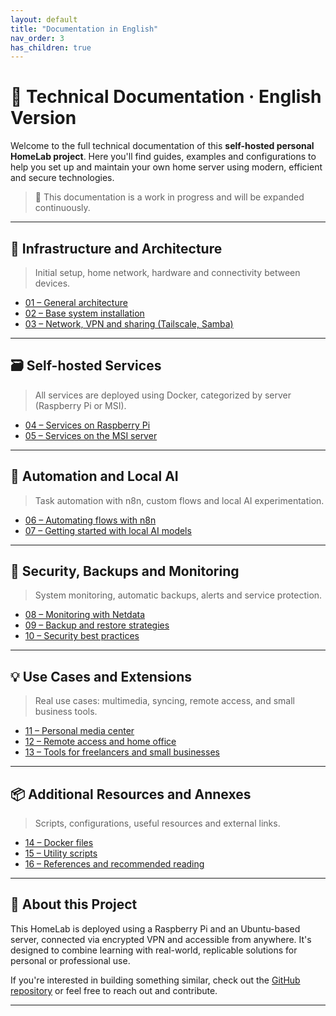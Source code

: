 ```yaml
---
layout: default
title: "Documentation in English"
nav_order: 3
has_children: true
---
```


# 📘 Technical Documentation · English Version

Welcome to the full technical documentation of this **self-hosted personal HomeLab project**. Here you'll find guides, examples and configurations to help you set up and maintain your own home server using modern, efficient and secure technologies.

> 🚧 This documentation is a work in progress and will be expanded continuously.

---

## 🧱 Infrastructure and Architecture

> Initial setup, home network, hardware and connectivity between devices.

- [01 – General architecture](infrastructure/01-general-architecture.md)
- [02 – Base system installation](infrastructure/02-system-installation.md)
- [03 – Network, VPN and sharing (Tailscale, Samba)](infrastructure/03-network-connectivity.md)

---

## 🗃️ Self-hosted Services

> All services are deployed using Docker, categorized by server (Raspberry Pi or MSI).

- [04 – Services on Raspberry Pi](services/04-raspberry-services.md)
- [05 – Services on the MSI server](services/05-msi-services.md)

---

## 🤖 Automation and Local AI

> Task automation with n8n, custom flows and local AI experimentation.

- [06 – Automating flows with n8n](automation/06-n8n.md)
- [07 – Getting started with local AI models](automation/07-local-ai.md)

---

## 🔐 Security, Backups and Monitoring

> System monitoring, automatic backups, alerts and service protection.

- [08 – Monitoring with Netdata](security/08-monitoring.md)
- [09 – Backup and restore strategies](security/09-backups.md)
- [10 – Security best practices](security/10-security.md)

---

## 💡 Use Cases and Extensions

> Real use cases: multimedia, syncing, remote access, and small business tools.

- [11 – Personal media center](usecases/11-media-center.md)
- [12 – Remote access and home office](usecases/12-remote-office.md)
- [13 – Tools for freelancers and small businesses](usecases/13-freelance-smb.md)

---

## 📦 Additional Resources and Annexes

> Scripts, configurations, useful resources and external links.

- [14 – Docker files](resources/14-docker.md)
- [15 – Utility scripts](resources/15-scripts.md)
- [16 – References and recommended reading](resources/16-references.md)

---

## 📌 About this Project

This HomeLab is deployed using a Raspberry Pi and an Ubuntu-based server, connected via encrypted VPN and accessible from anywhere. It's designed to combine learning with real-world, replicable solutions for personal or professional use.

If you're interested in building something similar, check out the [GitHub repository](https://github.com/angelmrdev/selfhosted-homeserver-documentation) or feel free to reach out and contribute.

---

